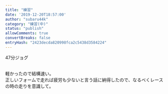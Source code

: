 ```yaml
---
title: "練習"
date: '2019-12-20T18:57:00'
author: "subaru44k"
category: "練習(中)"
status: "publish"
allowComments: true
convertBreaks: false
entryHash: "2423decda820998fca2c5438d3584224"
---
```

47分ジョグ<div><br></div><div>軽かったので結構速い。</div><div>正しいフォームで走れば疲労も少ないと言う話に納得したので、なるべくレースの時の走りを意識して。</div>

